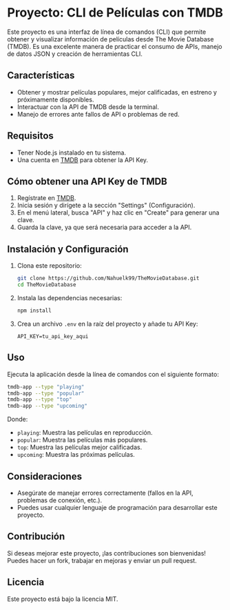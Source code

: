 # Proyecto: CLI de Películas con TMDB

Este proyecto es una interfaz de línea de comandos (CLI) que permite obtener y visualizar información de películas desde The Movie Database (TMDB). Es una excelente manera de practicar el consumo de APIs, manejo de datos JSON y creación de herramientas CLI.

## Características
- Obtener y mostrar películas populares, mejor calificadas, en estreno y próximamente disponibles.
- Interactuar con la API de TMDB desde la terminal.
- Manejo de errores ante fallos de API o problemas de red.

## Requisitos
- Tener Node.js instalado en tu sistema.
- Una cuenta en [TMDB](https://www.themoviedb.org/) para obtener la API Key.

## Cómo obtener una API Key de TMDB
1. Regístrate en [TMDB](https://www.themoviedb.org/).
2. Inicia sesión y dirígete a la sección "Settings" (Configuración).
3. En el menú lateral, busca "API" y haz clic en "Create" para generar una clave.
4. Guarda la clave, ya que será necesaria para acceder a la API.

## Instalación y Configuración
1. Clona este repositorio:
   ```sh
   git clone https://github.com/Nahuelk99/TheMovieDatabase.git
   cd TheMovieDatabase
   ```
2. Instala las dependencias necesarias:
   ```sh
   npm install
   ```
3. Crea un archivo `.env` en la raíz del proyecto y añade tu API Key:
   ```env
   API_KEY=tu_api_key_aqui
   ```

## Uso
Ejecuta la aplicación desde la línea de comandos con el siguiente formato:
```sh
tmdb-app --type "playing"
tmdb-app --type "popular"
tmdb-app --type "top"
tmdb-app --type "upcoming"
```

Donde:
- `playing`: Muestra las películas en reproducción.
- `popular`: Muestra las películas más populares.
- `top`: Muestra las películas mejor calificadas.
- `upcoming`: Muestra las próximas películas.

## Consideraciones
- Asegúrate de manejar errores correctamente (fallos en la API, problemas de conexión, etc.).
- Puedes usar cualquier lenguaje de programación para desarrollar este proyecto.

## Contribución
Si deseas mejorar este proyecto, ¡las contribuciones son bienvenidas! Puedes hacer un fork, trabajar en mejoras y enviar un pull request.

## Licencia
Este proyecto está bajo la licencia MIT.


